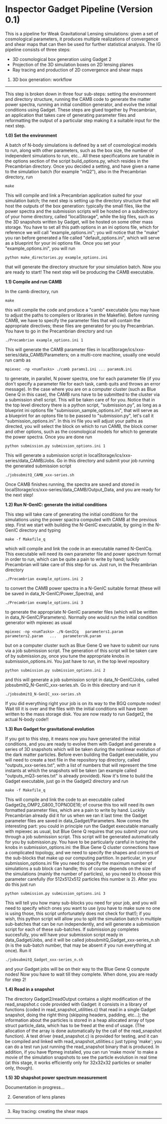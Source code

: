 Inspector Gadget Pipeline (Version 0.1)
===============

This is a pipeline for Weak Gravitational Lensing simulations: given a set of cosmological parameters, it produces multiple realizations of convergence and shear maps that can then be used for further statistical analysis. The IG pipeline consists of three steps:
 - 3D cosmological box generation using Gadget 2
 - Projection of the 3D simulation boxes on 2D lensing planes
 - Ray tracing and production of 2D convergence and shear maps

1) 3D box generation: workflow
------------------------------

This step is broken down in three four sub-steps: setting the environment and directory structure, running the CAMB code to generate the matter power spectra, running an initial condition generator, and evolve the initial conditions using Gadget. These steps are glued together by Precambrian, an application that takes care of generating parameter files and reformatting the output of a particular step making it a suitable input for the next step.  

**1.0) Set the environment**

A batch of N-body simulations is defined by a set of cosmological models to run, along with other parameters, such as the box size, the number of independent simulations to run, etc... All these specifications are tunable in the options section of the script build_options.py, which resides in the Precambrian directory. Once you decided a setting, and have given a name to the simulation batch (for example "mQ2"), also in the Precambrian directory, run 

    make

This will compile and link a Precambrian application suited for your simulation batch; the next step is setting up the directory structure that will host the outputs of the box generation: typically the small files, like the power spectra and the submission scripts will be hosted on a subdirectory of your home directory, called "localStorage", while the big files, such as the 3D snapshots written by Gadget, will be hosted on some other mass storage. You have to set all this path options in an ini options file, which for reference we will call "example\_options.ini"; you will notice that the "make" you ran before generated a file called "default\_options.ini", which will serve as a blueprint for your ini options file. Once you set your "example_options.ini", you will run 

    python make_directories.py example_options.ini

that will generate the directory structure for your simulation batch. Now you are ready to start! The next step will be producing the CAMB executable.  

**1.1) Compile and run CAMB**

In the camb directory, run

    make

this will compile the code and produce a "camb" executable (you may have to adjust the paths to compilers or libraries in the Makefile). Before running CAMB, we have to specify the parameter files that will contain the appropriate directives; these files are generated for you by Precambrian. You have to go in the Precambrian directory and run

    ./Precambrian example_options.ini 1

This will generate the CAMB parameter files in localStorage/ics/xxx-series/data_CAMB/Parameters; on a multi-core machine, usually one would run camb as 

    mpiexec -np <numTasks> ./camb params1.ini ... paramsN.ini

to generate, in parallel, N power spectra, one for each parameter file (if you don't specify a parameter file for each task, camb quits and throws an error message). In the case where you are on a computer cluster (such as Blue Gene Q in this case), the CAMB runs have to be submitted to the cluster via a submission shell script. This will be taken care of for you. Notice that in the top level directory there is a python script, "submission.py", as long as a blueprint ini options file "submission\_sample\_options.ini", that will serve as a blueprint for an optons file to be passed to "submission.py", let's call it "submission\_options.ini". In this ini file you will adjust your paths as directed, you will select the block on which to run CAMB, the block corner and other options, such as the cosmological models for which to generate the power spectra. Once you are done run

    python submission.py submission_options.ini 1

This will generate a submission script in localStorage/ics/xxx-series/data_CAMB/Jobs. Go in this directory and submit your job running the generated submission script

    ./jobsubmitQ_CAMB_xxx-series.sh

Once CAMB finishes running, the spectra are saved and stored in localStorage/ics/xxx-series/data\_CAMB/Output\_Data, and you are ready for the next step!

**1.2) Run N-GenIC: generate the initial conditions**

This step will take care of generating the initial conditions for the simulations using the power spactra computed with CAMB at the previous step. First we start with building the N-GenIC executable, by going in the N-GenIC directory and typing

    make -f Makefile_q

which will compile and link the code in an executable named N-GenICq. This executable will need its own parameter file and power spectrum format in order to run, which can be quite a pain to write by hand; luckily Precambrian will take care of this step for us. Just run, in the Precambrian directory

    ./Precambrian example_options.ini 2

to convert the CAMB power spectra in a N-GenIC suitable format (these will be saved in data\_N-GenIC/Power\_Spectra), and 

    ./Precambrian example_options.ini 3

to generate the appropriate N-GenIC parameter files (which will be written in data_N-GenIC/Parameters). Normally one would run the initial condition generator with mpiexec as usual

    mpiexec -np <numTasks> ./N-GenICq   parameters1.param   parameters2.param   ...   parametersN.param

but on a computer cluster such as Blue Gene Q we have to submit our runs via a job submission script. The generation of this script will be taken care of by submission.py, once you tune the appropriate knobs in submission_options.ini. You just have to run, in the top level repository

    python submission.py submission_options.ini 2

and this will generate a job submission script in data\_N-GenIC/Jobs, called jobsubmitQ\_N-GenIC\_xxx-series.sh. Go in this directory and run it

    ./jobsubmitQ_N-GenIC_xxx-series.sh

If you did everything right your job is on its way to the BGQ compute nodes! Wait till it is over and the files with the initial conditions will have been written to the mass storage disk. You are now ready to run Gadget2, the actual N-body code!!

**1.3) Run Gadget for gravitational evolution**

If you got to this step, it means now you have generated the initial conditions, and you are ready to evolve them with Gadget and generate a series of 3D snapshots which will be taken during the nonlinear evolution of the dark matter particles. Before even building the Gadget executable, you will need to create a text file in the repository top directory, called "outputs\_xxx-series.txt", with a list of numbers that will represent the time instants at which the snapshots will be taken (an example called "outputs\_mQ3-series.txt" is already provided). Now it's time to build the Gadget executable, just go in the Gadget2 directory and run

    make -f Makefile_q 

This will compile and link the code to an executable called Gadget2q\_OMP2\_G800\_TOPNODE16; of course this too will need its own formatted parameter files, which are a pain to write by hand. Luckily Precambrian already did it for us when we ran it last time: the Gadget parameter files are saved in data\_Gadget/Parameters. Now comes the interesting part: you could in principle run the Gadget executable manually with mpiexec as usual, but Blue Gene Q requires that you submit your runs through a job submission script. This script will be generated automatically for you by submission.py. You have to be particularly careful in tuning the knobs in submission\_options.ini: the Blue Gene Q cluster connections have a complicated topology, and we need to specify the shapes and corners of the sub-blocks that make up our computing partition. In particular, in your submission\_options.ini file you need to specify the maximum number of simulations a sub block can handle; this of course depends on the size of the simulations (mainly the number of particles), so you need to choose this parameter carefully (for 512x512x512 particles this number is 2). After you do this just run

    python submission.py submission_options.ini 3

This will tell you how many sub-blocks you need for your job, and you will need to specify which ones you want to use (you have to make sure no one is using those, this script unfortunately does not check for that!); if you wish, this python script will allow you to split the simulation batch in multiple sub-batches that can be run independently, and will generate a submission script for each of these sub-batches. If submission.py completes succesfully, you will have your submission script ready in data\_Gadget/Jobs, and it will be called jobsubmitQ\_Gadget\_xxx-series\_n.sh (n is the sub-batch number, that may be absent if you run everything at once). Run it

    ./jobsubmitQ_Gadget_xxx-series_n.sh

and your Gadget jobs will be on their way to the Blue Gene Q compute nodes! Now you have to wait till they complete. When done, you are ready for step 2!

**1.4) Read in a snapshot**

The directory Gadget2/readOutput contains a slight modification of the read\_snapshot.c code provided with Gadget: it consists in a library of functions (coded in read\_snapshot\_utilities.c) that read in a single Gadget snapshot, doing the right thing (skipping headers, padding, etc...); the information about the particles is stored in a heap allocated array of type struct particle\_data, which has to be freed at the end of usage. (The allocation of the array is done automatically by the call of the read\_snapshot function). A test driver (read\_snapshot.c) is provided for testing, and it can be compiled and linked with read\_snapshot\_utilities.c just typing 'make'; you can do a test run just running the read_snapshot binary that is produced. In addition, if you have ffpmeg installed, you can run 'make movie' to make a movie of the simulation snapshots to see the particle evolution in real time (at this stage, it works efficiently only for 32x32x32 particles or smaller only, though).

**1.5) 3D shapshot power spectrum measurement**

Documentation in progress...

2) Generation of lens planes
----------------------------

3) Ray tracing: creating the shear maps
---------------------------------------

